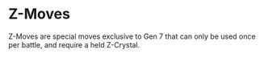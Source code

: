 # Z-Moves

Z-Moves are special moves exclusive to Gen 7 that can only be used once per battle, and require a held Z-Crystal.
